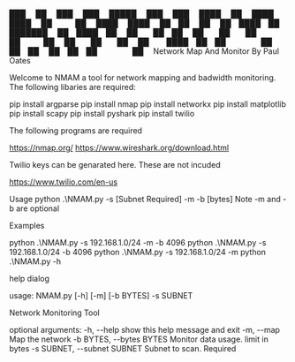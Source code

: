 
███    ██    ███    ███     █████     ███    ███ 
████   ██    ████  ████    ██   ██    ████  ████ 
██ ██  ██    ██ ████ ██    ███████    ██ ████ ██ 
██  ██ ██    ██  ██  ██    ██   ██    ██  ██  ██ 
██   ████ ██ ██      ██ ██ ██   ██ ██ ██      ██ 
        Network      Map           And        Monitor
        By Paul Oates 

Welcome to NMAM a tool for network mapping and badwidth monitoring. The following libaries are required:

pip install argparse
pip install nmap
pip install networkx
pip install matplotlib
pip install scapy
pip install pyshark
pip install twilio

The following programs are required 

https://nmap.org/
https://www.wireshark.org/download.html

Twilio keys can be genarated here. These are not incuded 

https://www.twilio.com/en-us

Usage 
python .\NMAM.py -s [Subnet Required] -m -b [bytes]
Note -m and -b are optional

Examples 

python .\NMAM.py -s 192.168.1.0/24 -m -b 4096
python .\NMAM.py -s 192.168.1.0/24  -b 4096
python .\NMAM.py -s 192.168.1.0/24 -m
python .\NMAM.py -h


help dialog 

usage: NMAM.py [-h] [-m] [-b BYTES] -s SUBNET

Network Monitoring Tool

optional arguments:
  -h, --help            show this help message and exit
  -m, --map             Map the network
  -b BYTES, --bytes BYTES
                        Monitor data usage. limit in bytes
  -s SUBNET, --subnet SUBNET
                        Subnet to scan. Required

